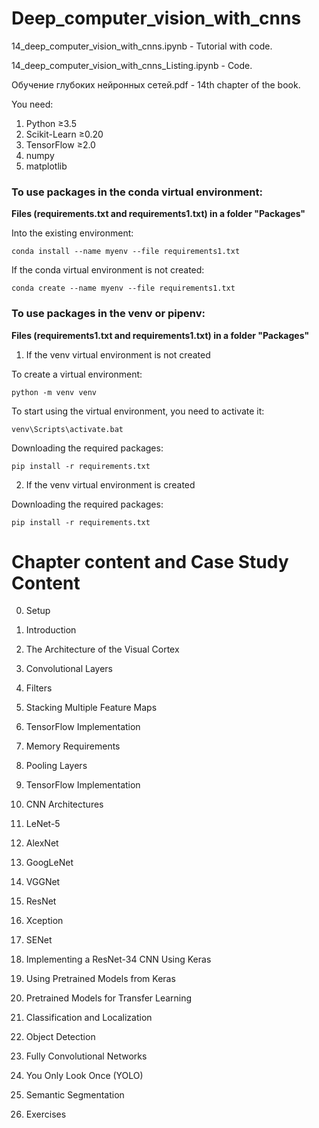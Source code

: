 # Deep_computer_vision_with_cnns 

14_deep_computer_vision_with_cnns.ipynb - Tutorial with code. 

14_deep_computer_vision_with_cnns_Listing.ipynb - Code. 

Обучение глубоких нейронных сетей.pdf - 14th chapter of the book.


You need:
1. Python ≥3.5
2. Scikit-Learn ≥0.20
3. TensorFlow ≥2.0
4. numpy
5. matplotlib


### To use packages in the conda virtual environment:

**Files (requirements.txt and requirements1.txt) in a folder "Packages"**

Into the existing environment:

`conda install --name myenv --file requirements1.txt`

If the conda virtual environment is not created:

`conda create --name myenv --file requirements1.txt`

### To use packages in the venv or pipenv:

**Files (requirements1.txt and requirements1.txt) in a folder "Packages"**

1. If the venv virtual environment is not created

To create a virtual environment:

`python -m venv venv`

To start using the virtual environment, you need to activate it:

`venv\Scripts\activate.bat`

Downloading the required packages:

`pip install -r requirements.txt`

2. If the venv virtual environment is created

Downloading the required packages:

`pip install -r requirements.txt`


Chapter content and Case Study Content
===============================

0. Setup

1. Introduction

2. The Architecture of the Visual Cortex

3. Convolutional Layers 

4. Filters

5. Stacking Multiple Feature Maps

6. TensorFlow Implementation

7. Memory Requirements

8. Pooling Layers

9. TensorFlow Implementation

10. CNN Architectures

11. LeNet-5 

12. AlexNet

13. GoogLeNet

14. VGGNet

15. ResNet

16. Xception

17. SENet

18. Implementing a ResNet-34 CNN Using Keras

19. Using Pretrained Models from Keras

20. Pretrained Models for Transfer Learning

21. Classification and Localization

22. Object Detection

23. Fully Convolutional Networks

24. You Only Look Once (YOLO)

25. Semantic Segmentation

26. Exercises




